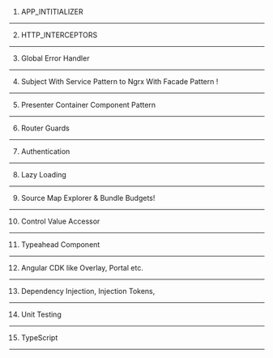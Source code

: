 1. APP_INTITIALIZER 
******************************************************************************
2. HTTP_INTERCEPTORS
******************************************************************************
3. Global Error Handler
******************************************************************************
4. Subject With Service Pattern to Ngrx With Facade Pattern !
******************************************************************************
5. Presenter Container Component Pattern
******************************************************************************
6. Router Guards
******************************************************************************
7. Authentication
******************************************************************************
8. Lazy Loading
******************************************************************************
9. Source Map Explorer & Bundle Budgets!
******************************************************************************
10. Control Value Accessor
******************************************************************************
11. Typeahead Component
******************************************************************************
12. Angular CDK like Overlay, Portal etc.
******************************************************************************
13. Dependency Injection, Injection Tokens,
******************************************************************************
14. Unit Testing
******************************************************************************
15. TypeScript
******************************************************************************
